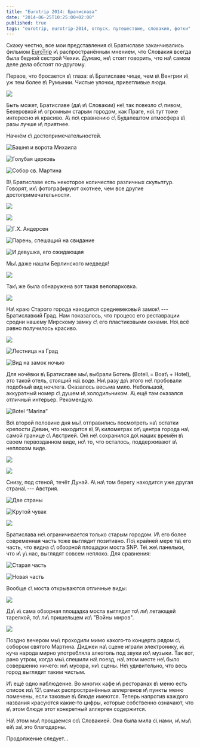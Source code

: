```yaml
---
title: "Eurotrip 2014: Братислава"
date: "2014-06-25T10:25:00+02:00"
published: true
tags: "eurotrip, eurotrip-2014, отпуск, путешествие, словакия, фотки"
---
```


Скажу честно, все мои представления о\ Братиславе заканчивались фильмом [EuroTrip] и\ распространённым мнением, что 
Словакия всегда была бедной сестрой Чехии. Думаю, не\ стоит говорить, что на\ самом деле дела обстоят по&#8209;другому.

Первое, что бросается в\ глаза: в\ Братиславе чище, чем в\ Венгрии и\ уж тем более в\ Румынии. Чистые улочки, 
приветливые люди.

![](/images/travel/2014-06-eurotrip/bratislava-street.jpg)

Быть может, Братиславе (да\ и\ Словакии) не\ так повезло с\ пивом, Бехеровкой и\ огромным старым городом, как Праге, 
но\ тут тоже интересно и\ красиво. А\ по\ сравнению с\ Будапештом атмосфера в\ разы лучше и\ приятнее.

<!--more-->

Начнём с\ достопримечательностей.

![Башня и ворота Михаила](/images/travel/2014-06-eurotrip/bratislava-michael-gate-and-tower.jpg "Башня и ворота Михаила")

![Голубая церковь](/images/travel/2014-06-eurotrip/bratislava-blue-church.jpg "Голубая церковь")

![Собор св. Мартина](/images/travel/2014-06-eurotrip/bratislava-st-martins-cathedral.jpg "Собор св. Мартина")

В\ Братиславе есть некоторое количество различных скульптур. Говорят, их\ фотографируют охотнее, чем все другие 
достопримечательности.

![](/images/travel/2014-06-eurotrip/bratislava-sculpture-1.jpg)

![](/images/travel/2014-06-eurotrip/bratislava-sculpture-2.jpg)

![Г.Х. Андерсен](/images/travel/2014-06-eurotrip/bratislava-sculpture-anderson.jpg "Г.Х. Андерсен") 

![Парень, спешащий на свидание](/images/travel/2014-06-eurotrip/bratislava-sculpture-boy.jpg "Парень, спешащий на свидание")

![И девушка, его ожидающая](/images/travel/2014-06-eurotrip/bratislava-sculpture-girl.jpg "И девушка, его ожидающая")

Мы\ даже нашли Берлинского медведя!

![](/images/travel/2014-06-eurotrip/bratislava-berlin-bear.jpg)

Так\ же была обнаружена вот такая велопарковка.

![](/images/travel/2014-06-eurotrip/bratislava-old-cycle.jpg)

На\ краю Старого города находится средневековый замок\ --- Братиславкий Град. Нам показалось, что процесс его 
реставрации сродни нашему Мирскому замку с\ его пластиковыми окнами. Но\ всё равно получилось красиво.

![](/images/travel/2014-06-eurotrip/bratislava-castle.jpg)

![Лестница на Град](/images/travel/2014-06-eurotrip/bratislava-castle-stairs.jpg "Лестница на Град")

![Вид на замок ночью](/images/travel/2014-06-eurotrip/bratislava-castle-night.jpg)

Для ночёвки в\ Братиславе мы\ выбрали Ботель (Botel\ = Boat\ + Hotel), это такой отель, стоящий на\ воде. Ни\ разу 
до\ этого не\ пробовали подобный вид ночлега. Оказалось весьма мило. Небольшой, аккуратный номер с\ душем 
и\ холодильником. А\ ещё там оказался отличный интерьер. Рекомендую.

![[Botel “Marina”][botel]](/images/travel/2014-06-eurotrip/bratislava-botel-marina.jpg)

Во\ второй половине дня мы\ отправились посмотреть на\ остатки крепости Девин, что находится в\ 9\ километрах 
от\ центра города на\ самой границе с\ Австрией. Он\ не\ сохранился до\ наших времён в\ своем первозданном виде, 
но\ то, что осталось, поддерживают в\ неплохом виде.

![](/images/travel/2014-06-eurotrip/bratislava-devin.jpg)

![](/images/travel/2014-06-eurotrip/bratislava-devin-inside.jpg)

Снизу, под стеной, течёт Дунай. А\ на\ том берегу находится уже другая страна\ --- Австрия.

![Две страны](/images/travel/2014-06-eurotrip/bratislava-devin-river.jpg "Две страны")

![Крутой чувак](/images/travel/2014-06-eurotrip/bratislava-devin-car.jpg "Крутой чувак")

![](/images/travel/2014-06-eurotrip/bratislava-devin-path.jpg)

Братислава не\ ограничивается только старым городом. И\ его более современная часть тоже выглядит позитивно. 
По\ крайней мере та\ его часть, что видна с\ обзорной площадки моста SNP. Те\ же\ панельки, что и\ у\ нас, выглядят 
совсем неплохо. Для сравнения:

![Старая часть](/images/travel/2014-06-eurotrip/bratislava-most-old.jpg "Старая часть")

![Новая часть](/images/travel/2014-06-eurotrip/bratislava-most-new.jpg "Новая часть")

Вообще с\ моста открываются отличные виды:

![](/images/travel/2014-06-eurotrip/bratislava-top-view.jpg)

Да\ и\ сама обзорная площадка моста выглядит то\ ли\ летающей тарелкой, то\ ли\ пришельцем из\ "Войны миров". 

![](/images/travel/2014-06-eurotrip/bratislava-most.jpg)

Поздно вечером мы\ проходили мимо какого&#8209;то концерта рядом с\ собором святого Мартина. Диджеи на\ сцене играли 
электронику, и\ куча народа мирно употребляла алкоголь под звуки их\ музыки. Так вот, рано утром, когда мы\ спешили 
на\ поезд, на\ этом месте не\ было совершенно ничего: ни\ мусора, ни\ сцены. Не\ удивительно, что весь город выглядит 
таким чистым.

И\ ещё одно наблюдение. Во многих кафе и\ ресторанах в\ меню есть список из\ 12\ самых распространённых аллергенов 
и\ пункты меню помечены, если таковые в\ блюде имеются. Теперь напротив каждого названия красуются какие&#8209;то цифры, 
которые собственно означают, что в\ этом блюде этот конкретный аллерген содержится.

На\ этом мы\ прощаемся со\ Словакией. Она была мила с\ нами, и\ мы\ ей\ за\ это благодарны.

Продолжение следует... 

[botel]: http://www.booking.com/hotel/sk/botel-marina.html
[EuroTrip]: http://www.imdb.com/title/tt0356150/
